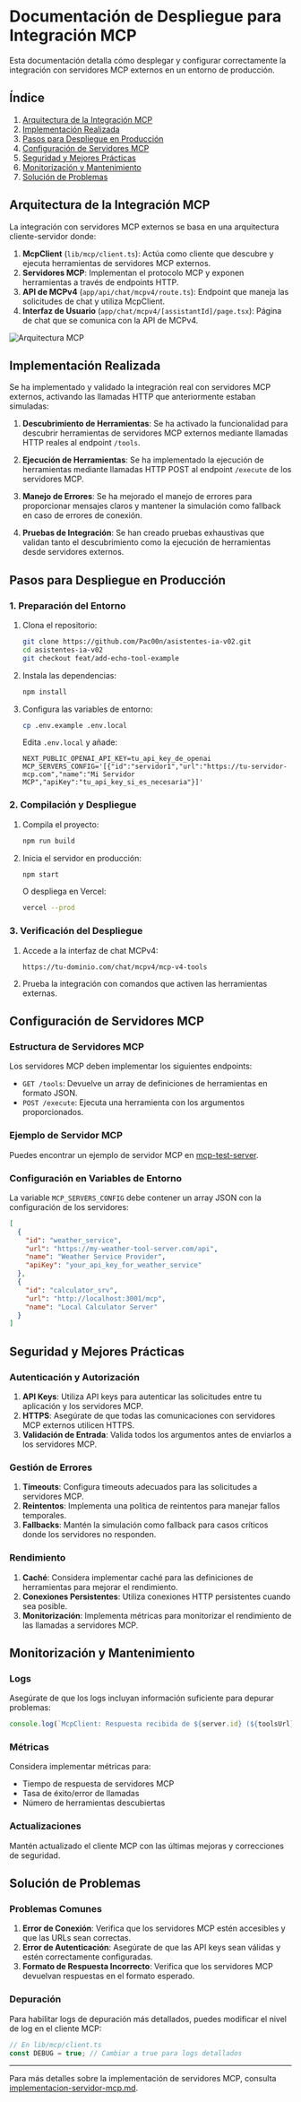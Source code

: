 # Documentación de Despliegue para Integración MCP

Esta documentación detalla cómo desplegar y configurar correctamente la integración con servidores MCP externos en un entorno de producción.

## Índice

1. [Arquitectura de la Integración MCP](#arquitectura-de-la-integración-mcp)
2. [Implementación Realizada](#implementación-realizada)
3. [Pasos para Despliegue en Producción](#pasos-para-despliegue-en-producción)
4. [Configuración de Servidores MCP](#configuración-de-servidores-mcp)
5. [Seguridad y Mejores Prácticas](#seguridad-y-mejores-prácticas)
6. [Monitorización y Mantenimiento](#monitorización-y-mantenimiento)
7. [Solución de Problemas](#solución-de-problemas)

## Arquitectura de la Integración MCP

La integración con servidores MCP externos se basa en una arquitectura cliente-servidor donde:

1. **McpClient** (`lib/mcp/client.ts`): Actúa como cliente que descubre y ejecuta herramientas de servidores MCP externos.
2. **Servidores MCP**: Implementan el protocolo MCP y exponen herramientas a través de endpoints HTTP.
3. **API de MCPv4** (`app/api/chat/mcpv4/route.ts`): Endpoint que maneja las solicitudes de chat y utiliza McpClient.
4. **Interfaz de Usuario** (`app/chat/mcpv4/[assistantId]/page.tsx`): Página de chat que se comunica con la API de MCPv4.

![Arquitectura MCP](./images/mcp_architecture.png)

## Implementación Realizada

Se ha implementado y validado la integración real con servidores MCP externos, activando las llamadas HTTP que anteriormente estaban simuladas:

1. **Descubrimiento de Herramientas**: Se ha activado la funcionalidad para descubrir herramientas de servidores MCP externos mediante llamadas HTTP reales al endpoint `/tools`.

2. **Ejecución de Herramientas**: Se ha implementado la ejecución de herramientas mediante llamadas HTTP POST al endpoint `/execute` de los servidores MCP.

3. **Manejo de Errores**: Se ha mejorado el manejo de errores para proporcionar mensajes claros y mantener la simulación como fallback en caso de errores de conexión.

4. **Pruebas de Integración**: Se han creado pruebas exhaustivas que validan tanto el descubrimiento como la ejecución de herramientas desde servidores externos.

## Pasos para Despliegue en Producción

### 1. Preparación del Entorno

1. Clona el repositorio:
   ```bash
   git clone https://github.com/Pac00n/asistentes-ia-v02.git
   cd asistentes-ia-v02
   git checkout feat/add-echo-tool-example
   ```

2. Instala las dependencias:
   ```bash
   npm install
   ```

3. Configura las variables de entorno:
   ```bash
   cp .env.example .env.local
   ```
   
   Edita `.env.local` y añade:
   ```
   NEXT_PUBLIC_OPENAI_API_KEY=tu_api_key_de_openai
   MCP_SERVERS_CONFIG='[{"id":"servidor1","url":"https://tu-servidor-mcp.com","name":"Mi Servidor MCP","apiKey":"tu_api_key_si_es_necesaria"}]'
   ```

### 2. Compilación y Despliegue

1. Compila el proyecto:
   ```bash
   npm run build
   ```

2. Inicia el servidor en producción:
   ```bash
   npm start
   ```

   O despliega en Vercel:
   ```bash
   vercel --prod
   ```

### 3. Verificación del Despliegue

1. Accede a la interfaz de chat MCPv4:
   ```
   https://tu-dominio.com/chat/mcpv4/mcp-v4-tools
   ```

2. Prueba la integración con comandos que activen las herramientas externas.

## Configuración de Servidores MCP

### Estructura de Servidores MCP

Los servidores MCP deben implementar los siguientes endpoints:

- `GET /tools`: Devuelve un array de definiciones de herramientas en formato JSON.
- `POST /execute`: Ejecuta una herramienta con los argumentos proporcionados.

### Ejemplo de Servidor MCP

Puedes encontrar un ejemplo de servidor MCP en [mcp-test-server](./mcp-test-server.md).

### Configuración en Variables de Entorno

La variable `MCP_SERVERS_CONFIG` debe contener un array JSON con la configuración de los servidores:

```json
[
  {
    "id": "weather_service",
    "url": "https://my-weather-tool-server.com/api",
    "name": "Weather Service Provider",
    "apiKey": "your_api_key_for_weather_service"
  },
  {
    "id": "calculator_srv",
    "url": "http://localhost:3001/mcp",
    "name": "Local Calculator Server"
  }
]
```

## Seguridad y Mejores Prácticas

### Autenticación y Autorización

1. **API Keys**: Utiliza API keys para autenticar las solicitudes entre tu aplicación y los servidores MCP.
2. **HTTPS**: Asegúrate de que todas las comunicaciones con servidores MCP externos utilicen HTTPS.
3. **Validación de Entrada**: Valida todos los argumentos antes de enviarlos a los servidores MCP.

### Gestión de Errores

1. **Timeouts**: Configura timeouts adecuados para las solicitudes a servidores MCP.
2. **Reintentos**: Implementa una política de reintentos para manejar fallos temporales.
3. **Fallbacks**: Mantén la simulación como fallback para casos críticos donde los servidores no responden.

### Rendimiento

1. **Caché**: Considera implementar caché para las definiciones de herramientas para mejorar el rendimiento.
2. **Conexiones Persistentes**: Utiliza conexiones HTTP persistentes cuando sea posible.
3. **Monitorización**: Implementa métricas para monitorizar el rendimiento de las llamadas a servidores MCP.

## Monitorización y Mantenimiento

### Logs

Asegúrate de que los logs incluyan información suficiente para depurar problemas:

```javascript
console.log(`McpClient: Respuesta recibida de ${server.id} (${toolsUrl}). Estado: ${response.status}, Content-Type: ${response.headers.get('content-type')}`);
```

### Métricas

Considera implementar métricas para:
- Tiempo de respuesta de servidores MCP
- Tasa de éxito/error de llamadas
- Número de herramientas descubiertas

### Actualizaciones

Mantén actualizado el cliente MCP con las últimas mejoras y correcciones de seguridad.

## Solución de Problemas

### Problemas Comunes

1. **Error de Conexión**: Verifica que los servidores MCP estén accesibles y que las URLs sean correctas.
2. **Error de Autenticación**: Asegúrate de que las API keys sean válidas y estén correctamente configuradas.
3. **Formato de Respuesta Incorrecto**: Verifica que los servidores MCP devuelvan respuestas en el formato esperado.

### Depuración

Para habilitar logs de depuración más detallados, puedes modificar el nivel de log en el cliente MCP:

```javascript
// En lib/mcp/client.ts
const DEBUG = true; // Cambiar a true para logs detallados
```

---

Para más detalles sobre la implementación de servidores MCP, consulta [implementacion-servidor-mcp.md](./implementacion-servidor-mcp.md).
